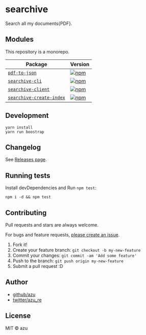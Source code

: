# searchive

Search all my documents{PDF}.

## Modules

This repository is a monorepo.

| Package | Version |
|---------|---------|
| [`pdf-to-json`](./packages/pdf-to-json) | [![npm](https://img.shields.io/npm/v/pdf-to-json.svg?style=flat-square)](https://www.npmjs.com/package/pdf-to-json)
| [`searchive-cli`](./packages/searchive-cli) | [![npm](https://img.shields.io/npm/v/searchive-cli.svg?style=flat-square)](https://www.npmjs.com/package/searchive-cli)
| [`searchive-client`](./packages/searchive-client) | [![npm](https://img.shields.io/npm/v/searchive-client.svg?style=flat-square)](https://www.npmjs.com/package/searchive-client)
| [`searchive-create-index`](./packages/searchive-create-index) | [![npm](https://img.shields.io/npm/v/searchive-create-index.svg?style=flat-square)](https://www.npmjs.com/package/searchive-create-index)

## Development

    yarn install
    yarn run boostrap

## Changelog

See [Releases page](https://github.com/azu/searchive/releases).

## Running tests

Install devDependencies and Run `npm test`:

    npm i -d && npm test

## Contributing

Pull requests and stars are always welcome.

For bugs and feature requests, [please create an issue](https://github.com/azu/searchive/issues).

1. Fork it!
2. Create your feature branch: `git checkout -b my-new-feature`
3. Commit your changes: `git commit -am 'Add some feature'`
4. Push to the branch: `git push origin my-new-feature`
5. Submit a pull request :D

## Author

- [github/azu](https://github.com/azu)
- [twitter/azu_re](https://twitter.com/azu_re)

## License

MIT © azu
